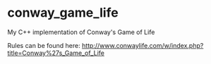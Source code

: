 # conway_game_life
My C++ implementation of Conway's Game of Life

Rules can be found here: http://www.conwaylife.com/w/index.php?title=Conway%27s_Game_of_Life
